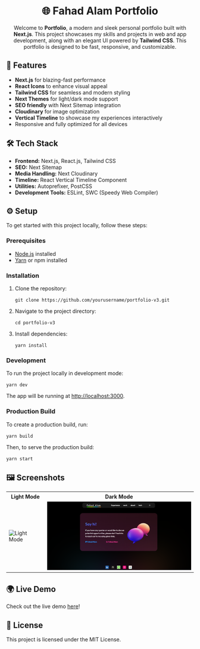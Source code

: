 <h1 align="center">🌐 Fahad Alam Portfolio </h1>

<p align="center">
  Welcome to <strong> Portfolio</strong>, a modern and sleek personal portfolio built with <strong>Next.js</strong>. This project showcases my skills and projects in web and app development, along with an elegant UI powered by <strong>Tailwind CSS</strong>. This portfolio is designed to be fast, responsive, and customizable.
</p>

<h2>🚀 Features</h2>
<ul>
  <li><strong>Next.js</strong> for blazing-fast performance</li>
  <li><strong>React Icons</strong> to enhance visual appeal</li>
  <li><strong>Tailwind CSS</strong> for seamless and modern styling</li>
  <li><strong>Next Themes</strong> for light/dark mode support</li>
  <li><strong>SEO friendly</strong> with Next Sitemap integration</li>
  <li><strong>Cloudinary</strong> for image optimization</li>
  <li><strong>Vertical Timeline</strong> to showcase my experiences interactively</li>
  <li>Responsive and fully optimized for all devices</li>
</ul>

<h2>🛠️ Tech Stack</h2>
<ul>
  <li><strong>Frontend:</strong> Next.js, React.js, Tailwind CSS</li>
  <li><strong>SEO:</strong> Next Sitemap</li>
  <li><strong>Media Handling:</strong> Next Cloudinary</li>
  <li><strong>Timeline:</strong> React Vertical Timeline Component</li>
  <li><strong>Utilities:</strong> Autoprefixer, PostCSS</li>
  <li><strong>Development Tools:</strong> ESLint, SWC (Speedy Web Compiler)</li>
</ul>

<h2>⚙️ Setup</h2>
<p>To get started with this project locally, follow these steps:</p>

<h3>Prerequisites</h3>
<ul>
  <li><a href="https://nodejs.org/en/">Node.js</a> installed</li>
  <li><a href="https://yarnpkg.com/">Yarn</a> or npm installed</li>
</ul>

<h3>Installation</h3>
<ol>
  <li>Clone the repository:</li>

  <pre><code>git clone https://github.com/yourusername/portfolio-v3.git</code></pre>

  <li>Navigate to the project directory:</li>

  <pre><code>cd portfolio-v3</code></pre>

  <li>Install dependencies:</li>

  <pre><code>yarn install</code></pre>
</ol>

<h3>Development</h3>
<p>To run the project locally in development mode:</p>

<pre><code>yarn dev</code></pre>
<p>The app will be running at <a href="http://localhost:3000">http://localhost:3000</a>.</p>

<h3>Production Build</h3>
<p>To create a production build, run:</p>

<pre><code>yarn build</code></pre>

<p>Then, to serve the production build:</p>

<pre><code>yarn start</code></pre>

<h2>🖼️ Screenshots</h2>

<table>
  <tr>
    <th>Light Mode</th>
    <th>Dark Mode</th>
  </tr>
  <tr>
    <td><img src="./screenshots/light-mode.png" alt="Light Mode" width="400"/></td>
    <td><img src="https://github.com/Fahad12405/fahadalamportfolio/blob/main/Capture.PNG" alt="Dark Mode" width="400"/></td>
  </tr>
</table>

<h2>🌍 Live Demo</h2>
<p>Check out the live demo <a href="https://your-portfolio-demo-link.com">here</a>!</p>

<h2>📄 License</h2>
<p>This project is licensed under the MIT License.</p>
